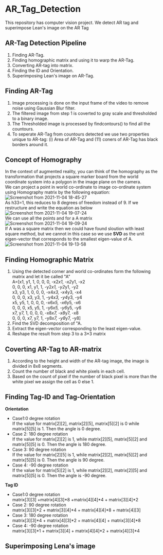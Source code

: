 # AR_Tag_Detection
This repository has computer vision project. We detect AR tag and superimpose Lean's image on the AR Tag 
## AR-Tag Detection Pipeline
1) Finding AR-Tag.
2) Finding homographic matrix and using it to warp the AR-Tag.
3) Converting AR-tag into matrix.
4) Finding the ID and Orientation. 
5) Superimposing Lean's image on AR-Tag. 
## Finding AR-Tag
1) Image processing is done on the input frame of the video to remove noise using Gaussian Blur filter.
2) The filtered image from step 1 is coverted to gray scale and thresholded to a binary image. 
3) The Thresholded image is processed by findcontours() to find all the countours.
4) To seperate AR-Tag from countours detected we use two properties unique to AR-tag: (i) Area of AR-Tag and (11) coners of AR-Tag has black borders around it.
## Concept of Homography
In  the  context  of augmented  reality,  you  can  think  of  the  homography  as  the  transformation  that  projects  a square  marker  board  from  the  world  coordinate  system  into  a  polygon  in  the  image  plane on the camera.\
We can project a point in world co-ordinate to image co-ordinate system using Homography matrix by the following equation:\
![Screenshot from 2021-11-04 18-45-27](https://user-images.githubusercontent.com/93336207/140430716-eca47ad6-2f83-4248-bc81-194550ab03d6.png)\
As h33=1, this reduces to 8 degrees of freedom instead of 9.
If we restructure and write the equation as below\
![Screenshot from 2021-11-04 19-07-24](https://user-images.githubusercontent.com/93336207/140432471-97877694-0b67-4edf-90dd-214fdee49536.png)\
We can use all the points and for a A matrix\
![Screenshot from 2021-11-04 19-09-24](https://user-images.githubusercontent.com/93336207/140432691-93e808f6-f293-4832-bb3e-0e3c61661c5b.png)\
If A was a square matrix then we could have found sloution with least square method, but we cannot in this case so we use **SVD** as the unit eigen-vector that
corresponds to the smallest eigen-value of A.
![Screenshot from 2021-11-04 19-13-58](https://user-images.githubusercontent.com/93336207/140433059-2a5a9913-ed2d-48c6-a0e1-426f9f4fb0ff.png)

## Finding Homographic Matrix
1) Using the detected corner and world co-ordinates form the following matrix and let it be called "A"\
A=[x1, y1, 1, 0, 0, 0, -x2*x1, -x2*y1, -x2\
   0, 0, 0, x1, y1, 1, -y2*x1, -y2*y1, -y2\
   x3, y3, 1, 0, 0, 0, -x4*x3, -x4*y3, -x4\
   0, 0, 0, x3, y3, 1, -y4*x3, -y4*y3, -y4\
   x5, y5, 1, 0, 0, 0, -x6*x5, -x6*y5, -x6\
   0, 0, 0, x5, y5, 1, -y6*x5, -y6*y5, -y6\
   x7, y7, 1, 0, 0, 0, -x8*x7, -x8*y7, -x8\
   0, 0, 0, x7, y7, 1, -y8*x7, -y8*y7, -y8\]
2) Find the SVD decomposition of "A.
3) Extract the eigen-vector corresponding to the least eigen-value.
4) Reshape the result from step 3 to a 3*3 matrix  

## Coverting AR-Tag to AR-matrix
1) According to the height and width of the AR-tag image, the image is 
divided in 8x8 segments. 
2) Count the number of black and white pixels in each cell.
3) Based on the count of pixel if the number of black pixel is more than the white pixel we assign the cell as 0 else 1.

## Finding Tag-ID and Tag-Orientation

**Orientation**

- Case1:0 degree rotation\
If the value for matrix[2][2], matrix[2][5], matrix[5][2] is 0  while matrix[5][5] is 1. Then the angle is 0 degree.
- Case 2: 180 degree rotation\
If the value for matrix[2][2] is 1, while matrix[2][5], matrix[5][2] and matrix[5][5] is 0. Then the angle is 180 degree.
- Case 3: 90 degree rotation\
If the value for matrix[2][5] is 1, while matrix[2][2], matrix[5][2] and matrix[5][5] is 0. Then the angle is 90 degree.
- Case 4: -90 degree rotation\
If the value for matrix[5][2] is 1, while matrix[2][2], matrix[2][5] and matrix[5][5] is 0. Then the angle is -90 degree.

**Tag ID**
- Case1:0 degree rotation\
matrix[3][3] +matrix[4][3]*8 +matrix[4][4]*4 + matrix[3][4]*2
- Case 2: 90 degree rotation\
matrix[3][3]*2 + matrix[3][4]*4 + matrix[4][4]*8 + matrix[4][3]
- Case 3: 180 degree rotation\
matrix[3][3]*4 + matrix[4][3]*2 + matrix[4][4] + matrix[3][4]*8
- Case 4: -90 degree rotation\
matrix[3][3]*1 + matrix[3][4] + matrix[4][4]*2 + matrix[4][3]*4

## Superimposing Lena's image

 

